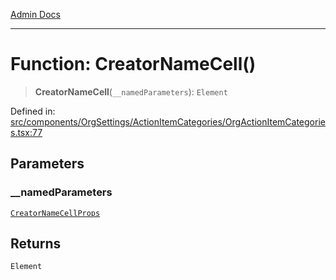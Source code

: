 [Admin Docs](/)

***

# Function: CreatorNameCell()

> **CreatorNameCell**(`__namedParameters`): `Element`

Defined in: [src/components/OrgSettings/ActionItemCategories/OrgActionItemCategories.tsx:77](https://github.com/PalisadoesFoundation/talawa-admin/blob/main/src/components/OrgSettings/ActionItemCategories/OrgActionItemCategories.tsx#L77)

## Parameters

### \_\_namedParameters

[`CreatorNameCellProps`](../interfaces/CreatorNameCellProps.md)

## Returns

`Element`
